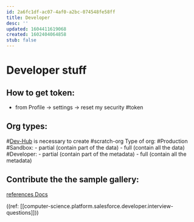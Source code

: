 ```yaml
---
id: 2a6fc1df-ac07-4af0-a2bc-074548fe58ff
title: Developer
desc: ''
updated: 1604411619068
created: 1602404064858
stub: false
---
```


# Developer stuff

## How to get token:
- from Profile -> settings -> reset my security #token

## Org types:
 #[Dev-Hub](https://criscaraconsulting-dev-ed.lightning.force.com/lightning/setup/DevHub/home) is necessary to create #scratch-org
Type of org:
 #Production
 #Sandbox:
    - partial (contain part of the data)
    - full (contain all the data)
 #Developer:
    - partial (contain part of the metadata)
    - full (contain all the metadata)

## Contribute the the sample gallery:
[references Docs](https://developer.salesforce.com/blogs/2020/09/contribute-to-the-sample-gallery.html)

((ref: [[computer-science.platform.salesforce.developer.interview-questions]]))